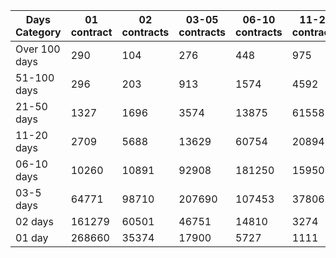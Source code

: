 | Days Category | 01 contract | 02 contracts | 03-05 contracts | 06-10 contracts | 11-20 contracts | 21-50 contracts | 51-100 contracts | Over 100 contracts | Sum   |
|---------------|-------------|--------------|-----------------|-----------------|-----------------|-----------------|------------------|--------------------|-------|
| Over 100 days | 290 | 104 | 276 | 448 | 975 | 3575 | 7001 | 6331 | 19000 |
| 51-100 days | 296 | 203 | 913 | 1574 | 4592 | 14746 | 19696 | 4988 | 47008 |
| 21-50 days | 1327 | 1696 | 3574 | 13875 | 61558 | 148808 | 38792 | 2241 | 271871 |
| 11-20 days | 2709 | 5688 | 13629 | 60754 | 208943 | 188588 | 10211 | 156 | 490678 |
| 06-10 days | 10260 | 10891 | 92908 | 181250 | 159509 | 48882 | 1420 | 15 | 505135 |
| 03-5 days | 64771 | 98710 | 207690 | 107453 | 37806 | 6551 | 150 | 0 | 523131 |
| 02 days | 161279 | 60501 | 46751 | 14810 | 3274 | 524 | 14 | 0 | 287153 |
| 01 day | 268660 | 35374 | 17900 | 5727 | 1111 | 251 | 9 | 13 | 329045 |
